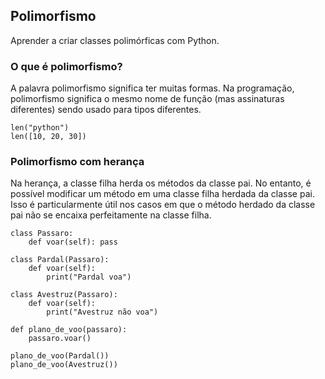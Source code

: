 ## Polimorfismo

Aprender a criar classes polimórficas com Python.

### O que é polimorfismo?
A palavra polimorfismo significa ter muitas formas. Na programação, polimorfismo significa o mesmo nome de função (mas assinaturas diferentes) sendo usado para tipos diferentes.

```
len("python")
len([10, 20, 30])
```

### Polimorfismo com herança
Na herança, a classe filha herda os métodos da classe pai. No entanto, é possível modificar um método em uma classe filha herdada da classe pai. Isso é particularmente útil nos casos em que o método herdado da classe pai não se encaixa perfeitamente na classe filha.

```
class Passaro:
    def voar(self): pass

class Pardal(Passaro):
    def voar(self):
        print("Pardal voa")

class Avestruz(Passaro):
    def voar(self):
        print("Avestruz não voa")

def plano_de_voo(passaro):
    passaro.voar()

plano_de_voo(Pardal())
plano_de_voo(Avestruz())
```
 

